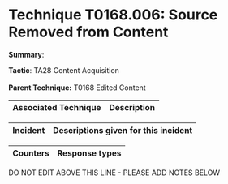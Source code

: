 # Technique T0168.006: Source Removed from Content

**Summary**: 

**Tactic**: TA28 Content Acquisition <br><br>**Parent Technique:** T0168 Edited Content


| Associated Technique | Description |
| --------- | ------------------------- |



| Incident | Descriptions given for this incident |
| -------- | -------------------- |



| Counters | Response types |
| -------- | -------------- |


DO NOT EDIT ABOVE THIS LINE - PLEASE ADD NOTES BELOW